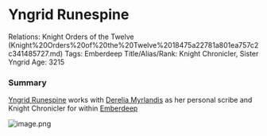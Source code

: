 # Yngrid Runespine

Relations: Knight Orders of the Twelve (Knight%20Orders%20of%20the%20Twelve%2018475a22781a801ea757c2c341485727.md) 
Tags: Emberdeep
Title/Alias/Rank: Knight Chronicler, Sister Yngrid
Age: 3215

### Summary

[Yngrid Runespine](Yngrid%20Runespine%2020775a22781a80aab90ad646bfb3c58a.md) works with [Derelia Myrlandis](Derelia%20Myrlandis%2018775a22781a80519f76ea7841e9fd94.md) as her personal scribe and Knight Chronicler for within [Emberdeep](Emberdeep%20970b2a8371ba4facad9c16f1a552038e.md) 

![image.png](image%2092.png)